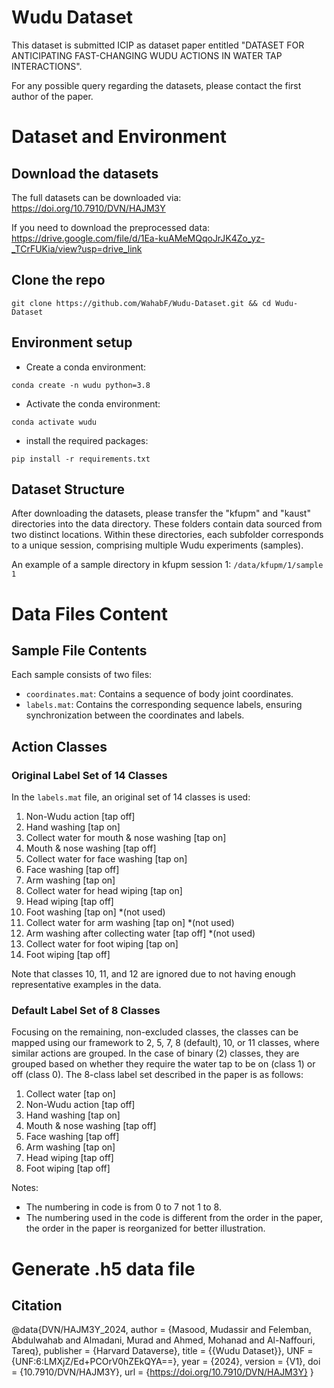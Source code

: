 # Wudu Dataset

This dataset is submitted ICIP as dataset paper entitled "DATASET FOR ANTICIPATING FAST-CHANGING WUDU ACTIONS IN WATER TAP INTERACTIONS".

For any possible query regarding the datasets, please contact the first author of the paper.

# Dataset and Environment
## Download the datasets
The full datasets can be downloaded via:
https://doi.org/10.7910/DVN/HAJM3Y

If you need to download the preprocessed data:
https://drive.google.com/file/d/1Ea-kuAMeMQqoJrJK4Zo_yz-_TCrFUKia/view?usp=drive_link

## Clone the repo
```
git clone https://github.com/WahabF/Wudu-Dataset.git && cd Wudu-Dataset
```

## Environment setup
- Create a conda environment:
```
conda create -n wudu python=3.8
```
- Activate the conda environment:
```
conda activate wudu
```
- install the required packages:
```
pip install -r requirements.txt
```
## Dataset Structure

After downloading the datasets, please transfer the "kfupm" and "kaust" directories into the data directory. These folders contain data sourced from two distinct locations. Within these directories, each subfolder corresponds to a unique session, comprising multiple Wudu experiments (samples). 

An example of a sample directory in kfupm session 1:
`/data/kfupm/1/sample 1`

# Data Files Content
## Sample File Contents
Each sample consists of two files: 
- `coordinates.mat`: Contains a sequence of body joint coordinates.
- `labels.mat`: Contains the corresponding sequence labels, ensuring synchronization between the coordinates and labels.

## Action Classes

### Original Label Set of 14 Classes
In the `labels.mat` file, an original set of 14 classes is used:
1. Non-Wudu action [tap off]
2. Hand washing [tap on]
3. Collect water for mouth & nose washing [tap on]
4. Mouth & nose washing [tap off]
5. Collect water for face washing [tap on]
6. Face washing [tap off]
7. Arm washing [tap on]
8. Collect water for head wiping [tap on]
9. Head wiping [tap off]
10. Foot washing [tap on] *(not used)
11. Collect water for arm washing [tap on] *(not used)
12. Arm washing after collecting water [tap off] *(not used)
13. Collect water for foot wiping [tap on]
14. Foot wiping [tap off]

Note that classes 10, 11, and 12 are ignored due to not having enough representative examples in the data.

### Default Label Set of 8 Classes
Focusing on the remaining, non-excluded classes, the classes can be mapped using our framework to 2, 5, 7, 8 (default), 10, or 11 classes, where similar actions are grouped. In the case of binary (2) classes, they are grouped based on whether they require the water tap to be on (class 1) or off (class 0).
The 8-class label set described in the paper is as follows:
1. Collect water [tap on]
2. Non-Wudu action [tap off]
3. Hand washing [tap on]
4. Mouth & nose washing [tap off]
5. Face washing [tap off]
6. Arm washing [tap on]
7. Head wiping [tap off]
8. Foot wiping [tap off]

Notes: 
- The numbering in code is from 0 to 7 not 1 to 8.
- The numbering used in the code is different from the order in the paper, the order in the paper is reorganized for better illustration.

# Generate .h5 data file




## Citation
@data{DVN/HAJM3Y_2024,
author = {Masood, Mudassir and Felemban, Abdulwahab and Almadani, Murad and Ahmed, Mohanad and Al-Naffouri, Tareq},
publisher = {Harvard Dataverse},
title = {{Wudu Dataset}},
UNF = {UNF:6:LMXjZ/Ed+PCOrV0hZEkQYA==},
year = {2024},
version = {V1},
doi = {10.7910/DVN/HAJM3Y},
url = {https://doi.org/10.7910/DVN/HAJM3Y}
}

